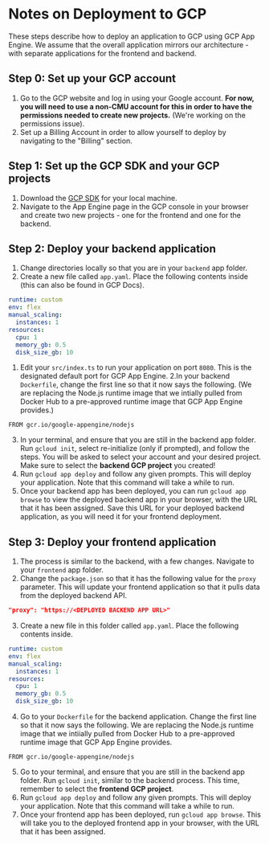 # Notes on Deployment to GCP

These steps describe how to deploy an application to GCP using GCP App Engine. We assume that the overall application mirrors our architecture - with separate applications for the frontend and backend.

## Step 0: Set up your GCP account
1. Go to the GCP website and log in using your Google account. **For now, you will need to use a non-CMU account for this in order to have the permissions needed to create new projects.** (We're working on the permissions issue).
2. Set up a Billing Account in order to allow yourself to deploy by navigating to the "Billing" section.

## Step 1: Set up the GCP SDK and your GCP projects
1. Download the [GCP SDK](https://cloud.google.com/sdk) for your local machine.
2. Navigate to the App Engine page in the GCP console in your browser and create two new projects - one for the frontend and one for the backend. 

## Step 2: Deploy your backend application
1. Change directories locally so that you are in your `backend` app folder.
2. Create a new file called `app.yaml`. Place the following contents inside (this can also be found in GCP Docs).

```yaml
runtime: custom
env: flex
manual_scaling:
  instances: 1
resources:
  cpu: 1
  memory_gb: 0.5
  disk_size_gb: 10
```

1. Edit your `src/index.ts` to run your application on port `8080`. This is the designated default port for GCP App Engine.
2.In your backend `Dockerfile`, change the first line so that it now says the following. (We are replacing the Node.js runtime image that we intially pulled from Docker Hub to a pre-approved runtime image that GCP App Engine provides.)

```docker
FROM gcr.io/google-appengine/nodejs
```

3. In your terminal, and ensure that you are still in the backend app folder. Run `gcloud init`, select re-initialize (only if prompted), and follow the steps. You will be asked to select your account and your desired project. Make sure to select the **backend GCP project** you created!
4. Run `gcloud app deploy` and follow any given prompts. This will deploy your application. Note that this command will take a while to run.
5. Once your backend app has been deployed, you can run `gcloud app browse` to view the deployed backend app in your browser, with the URL that it has been assigned. Save this URL for your deployed backend application, as you will need it for your frontend deployment.

## Step 3: Deploy your frontend application
1. The process is similar to the backend, with a few changes. Navigate to your `frontend` app folder.
2. Change the `package.json` so that it has the following value for the `proxy` parameter. This will update your frontend application so that it pulls data from the deployed backend API.
```json
"proxy": "https://<DEPLOYED BACKEND APP URL>"
```
3. Create a new file in this folder called `app.yaml`. Place the following contents inside.

```yaml
runtime: custom
env: flex
manual_scaling:
  instances: 1
resources:
  cpu: 1
  memory_gb: 0.5
  disk_size_gb: 10
```

4. Go to your `Dockerfile` for the backend application. Change the first line so that it now says the following. We are replacing the Node.js runtime image that we intiially pulled from Docker Hub to a pre-approved runtime image that GCP App Engine provides.

```docker
FROM gcr.io/google-appengine/nodejs
```

5. Go to your terminal, and ensure that you are still in the backend app folder. Run `gcloud init`, similar to the backend process. This time, remember to select the **frontend GCP project**.
6. Run `gcloud app deploy` and follow any given prompts. This will deploy your application. Note that this command will take a while to run.
7. Once your frontend app has been deployed, run `gcloud app browse`. This will take you to the deployed frontend app in your browser, with the URL that it has been assigned.

